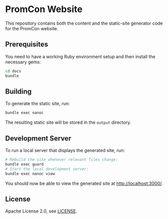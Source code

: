 # PromCon Website

This repository contains both the content and the static-site generator code for the
PromCon website.

## Prerequisites

You need to have a working Ruby environment setup and then install the
necessary gems:

```bash
cd docs
bundle
```

## Building

To generate the static site, run:

```bash
bundle exec nanoc
```

The resulting static site will be stored in the `output` directory.

## Development Server

To run a local server that displays the generated site, run:

```bash
# Rebuild the site whenever relevant files change:
bundle exec guard
# Start the local development server:
bundle exec nanoc view
```

You should now be able to view the generated site at
[http://localhost:3000/](http://localhost:3000).

## License

Apache License 2.0, see [LICENSE](LICENSE).
